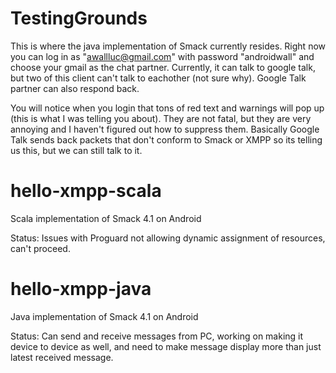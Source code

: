 # TestingGrounds

This is where the java implementation of Smack currently resides. Right now you can log in as "awallluc@gmail.com" with password "androidwall" and choose your gmail as the chat partner. Currently, it can talk to google talk, but two of this client can't talk to eachother (not sure why). Google Talk partner can also respond back. 

You will notice when you login that tons of red text and warnings will pop up (this is what I was telling you about). They are not fatal, but they are very annoying and I haven't figured out how to suppress them. Basically Google Talk sends back packets that don't conform to Smack or XMPP so its telling us this, but we can still talk to it. 

# hello-xmpp-scala 

Scala implementation of Smack 4.1 on Android

Status: Issues with Proguard not allowing dynamic assignment of resources, can't proceed.

# hello-xmpp-java

Java implementation of Smack 4.1 on Android

Status: Can send and receive messages from PC, working on making it device to device as well, and need to make message display more than just latest received message.

